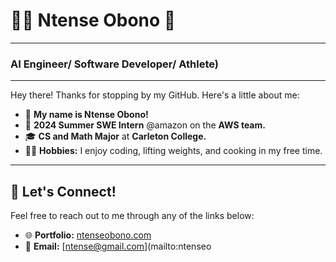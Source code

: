 # 👨‍💻 Ntense Obono 🤖  

---

### **AI Engineer/ Software Developer/ Athlete)**  

---

Hey there! Thanks for stopping by my GitHub. Here's a little about me:

- 👋 **My name is Ntense Obono!**  
- 🏢 **2024 Summer SWE Intern** @amazon on the **AWS team.**  
- 🎓 **CS and Math Major** at **Carleton College.**  
- 🏋️‍♂️ **Hobbies:** I enjoy coding, lifting weights, and cooking in my free time.  

---

## 🌟 Let's Connect!

Feel free to reach out to me through any of the links below:  

- 🌐 **Portfolio:** [ntenseobono.com]([https://zehoubenzhao.com/](https://www.linkedin.com/in/ntenseobono/))  
- 📧 **Email:** [ntense@gmail.com](mailto:ntenseo
